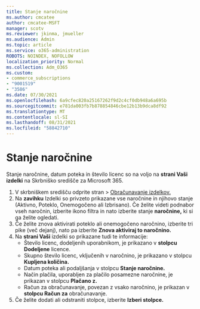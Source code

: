 ```yaml
---
title: Stanje naročnine
ms.author: cmcatee
author: cmcatee-MSFT
manager: scotv
ms.reviewer: jkinma, jmueller
ms.audience: Admin
ms.topic: article
ms.service: o365-administration
ROBOTS: NOINDEX, NOFOLLOW
localization_priority: Normal
ms.collection: Adm_O365
ms.custom:
- commerce_subscriptions
- "9001519"
- "3586"
ms.date: 07/30/2021
ms.openlocfilehash: 6a9cfec820a25167262f9d2c4cf0db948a6a695b
ms.sourcegitcommit: e781da003fb7b878854846cbe12b13b9dca8df92
ms.translationtype: MT
ms.contentlocale: sl-SI
ms.lasthandoff: 08/31/2021
ms.locfileid: "58842710"
---
```

# <a name="subscription-status"></a>Stanje naročnine

Stanje naročnine, datum poteka in število licenc so na voljo na **strani Vaši izdelki** na Skrbniško središče za Microsoft 365.

1. V skrbniškem središču odprite stran  >  [Obračunavanje izdelkov.](https://go.microsoft.com/fwlink/p/?linkid=842054)
2. Na **zavihku** Izdelki so privzeto prikazane vse naročnine in njihovo stanje (Aktivno, Poteklo, Onemogočeno ali Izbrisano). Če želite videti podnabor vseh naročnin, izberite ikono filtra in nato izberite stanje **naročnine,** ki si ga želite ogledati.
3. Če želite znova aktivirati poteklo ali onemogočeno naročnino, izberite tri pike (več dejanj), nato pa izberite **Znova aktiviraj to naročnino.**
4. Na **strani Vaši** izdelki so prikazane tudi te informacije:
    - Število licenc, dodeljenih uporabnikom, je prikazano v **stolpcu Dodeljene** licence.
    - Skupno število licenc, vključenih v naročnino, je prikazano v stolpcu **Kupljena količina.**
    - Datum poteka ali podaljšanja v stolpcu **Stanje naročnine.**
    - Način plačila, uporabljen za plačilo posamezne naročnine, je prikazan v stolpcu **Plačano z.**
    - Račun za obračunavanje, povezan z vsako naročnino, je prikazan v **stolpcu Račun za** obračunavanje.
5. Če želite dodati ali odstraniti stolpce, izberite **Izberi stolpce.**